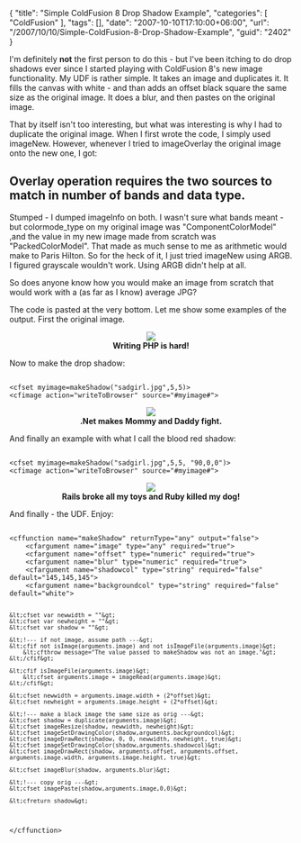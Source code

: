 {
	"title": "Simple ColdFusion 8 Drop Shadow Example",
	"categories": [
		"ColdFusion"
	],
	"tags": [],
	"date": "2007-10-10T17:10:00+06:00",
	"url": "/2007/10/10/Simple-ColdFusion-8-Drop-Shadow-Example",
	"guid": "2402"
}

I'm definitely <b>not</b> the first person to do this - but I've been itching to do drop shadows ever since I started playing with ColdFusion 8's new image functionality. My UDF is rather simple. It takes an image and duplicates it. It fills the canvas with white - and than adds an offset black square the same size as the original image. It does a blur, and then pastes on the original image.

That by itself isn't too interesting, but what was interesting is why I had to duplicate the original image. When I first wrote the code, I simply used imageNew. However, whenever I tried to imageOverlay the original image onto the new one, I got:

<h2>Overlay operation requires the two sources to match in number of bands and data type.</h2>

Stumped - I dumped imageInfo on both. I wasn't sure what bands meant - but colormode_type on my original image was "ComponentColorModel" ,and the value in my new image made from scratch was "PackedColorModel". That made as much sense to me as arithmetic would make to Paris Hilton. So for the heck of it, I just tried imageNew using ARGB. I figured grayscale wouldn't work. Using ARGB didn't help at all.

So does anyone know how you would make an image from scratch that would work with a (as far as I know) average JPG? 

The code is pasted at the very bottom. Let me show some examples of the output. First the original image.

<p align="center">
<img src="http://static.raymondcamden.com/images/s1.PNG"><br>
<b>Writing PHP is hard!</b>
</p>

Now to make the drop shadow:

<code>
&lt;cfset myimage=makeShadow("sadgirl.jpg",5,5)&gt;
&lt;cfimage action="writeToBrowser" source="#myimage#"&gt;
</code>

<p align="center">
<img src="http://static.raymondcamden.com/images/cfjedi/s2.PNG"><br>
<b>.Net makes Mommy and Daddy fight.</b>
</p>

And finally an example with what I call the blood red shadow:

<code>
&lt;cfset myimage=makeShadow("sadgirl.jpg",5,5, "90,0,0")&gt;
&lt;cfimage action="writeToBrowser" source="#myimage#"&gt;
</code>

<p align="center">
<img src="http://static.raymondcamden.com/images/cfjedi//s3.PNG"><br>
<b>Rails broke all my toys and Ruby killed my dog!</b>
</p>

And finally - the UDF. Enjoy:

<code>
&lt;cffunction name="makeShadow" returnType="any" output="false"&gt;
	&lt;cfargument name="image" type="any" required="true"&gt;
	&lt;cfargument name="offset" type="numeric" required="true"&gt;
	&lt;cfargument name="blur" type="numeric" required="true"&gt;
	&lt;cfargument name="shadowcol" type="string" required="false" default="145,145,145"&gt;
	&lt;cfargument name="backgroundcol" type="string" required="false" default="white"&gt;
	
	&lt;cfset var newwidth = ""&gt;
	&lt;cfset var newheight = ""&gt;
	&lt;cfset var shadow = ""&gt;
	
	&lt;!--- if not image, assume path ---&gt;
	&lt;cfif not isImage(arguments.image) and not isImageFile(arguments.image)&gt;
		&lt;cfthrow message="The value passed to makeShadow was not an image."&gt;
	&lt;/cfif&gt;
	
	&lt;cfif isImageFile(arguments.image)&gt;
		&lt;cfset arguments.image = imageRead(arguments.image)&gt;
	&lt;/cfif&gt;

	&lt;cfset newwidth = arguments.image.width + (2*offset)&gt;
	&lt;cfset newheight = arguments.image.height + (2*offset)&gt;

	&lt;!--- make a black image the same size as orig ---&gt;
	&lt;cfset shadow = duplicate(arguments.image)&gt;
	&lt;cfset imageResize(shadow, newwidth, newheight)&gt;
	&lt;cfset imageSetDrawingColor(shadow,arguments.backgroundcol)&gt;
	&lt;cfset imageDrawRect(shadow, 0, 0, newwidth, newheight, true)&gt;
	&lt;cfset imageSetDrawingColor(shadow,arguments.shadowcol)&gt;
	&lt;cfset imageDrawRect(shadow, arguments.offset, arguments.offset, arguments.image.width, arguments.image.height, true)&gt;
	
	&lt;cfset imageBlur(shadow, arguments.blur)&gt;
	
	&lt;!--- copy orig ---&gt;
	&lt;cfset imagePaste(shadow,arguments.image,0,0)&gt;
	
	&lt;cfreturn shadow&gt;
&lt;/cffunction&gt;
</code>